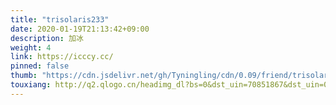 ```yaml
---
title: "trisolaris233"
date: 2020-01-19T21:13:42+09:00
description: 加冰
weight: 4
link: https://icccy.cc/
pinned: false
thumb: "https://cdn.jsdelivr.net/gh/Tyningling/cdn/0.09/friend/trisolaris.webp"
touxiang: http://q2.qlogo.cn/headimg_dl?bs=0&dst_uin=70851867&dst_uin=0&;dst_uin=0&spec=100&url_enc=0&referer=bu_interface&term_type=PC
---
```

